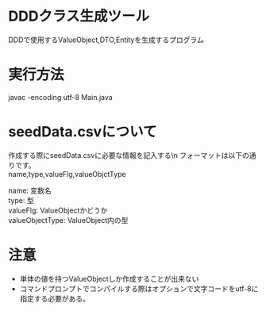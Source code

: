 # DDDクラス生成ツール
DDDで使用するValueObject,DTO,Entityを生成するプログラム

# 実行方法
javac -encoding utf-8 Main.java

# seedData.csvについて
作成する際にseedData.csvに必要な情報を記入する\n
フォーマットは以下の通りです。  
name,type,valueFlg,valueObjctType  

name: 変数名  
type: 型  
valueFlg: ValueObjectかどうか  
valueObjectType: ValueObject内の型  

# 注意
- 単体の値を持つValueObjectしか作成することが出来ない  
- コマンドプロンプトでコンパイルする際はオプションで文字コードをutf-8に指定する必要がある。  
